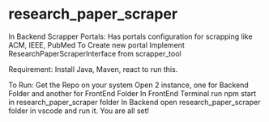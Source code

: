 # research_paper_scraper
In Backend
Scrapper Portals:
Has portals configuration for scrapping like ACM, IEEE, PubMed
To Create new portal Implement ResearchPaperScraperInterface from scrapper_tool

Requirement:
Install Java, Maven, react to run this.

To Run:
Get the Repo on your system
Open 2 instance, one for Backend Folder and another for FrontEnd Folder
In FrontEnd Terminal run npm start in research_paper_scraper folder
In Backend open research_paper_scraper folder in vscode and run it.
You are all set!